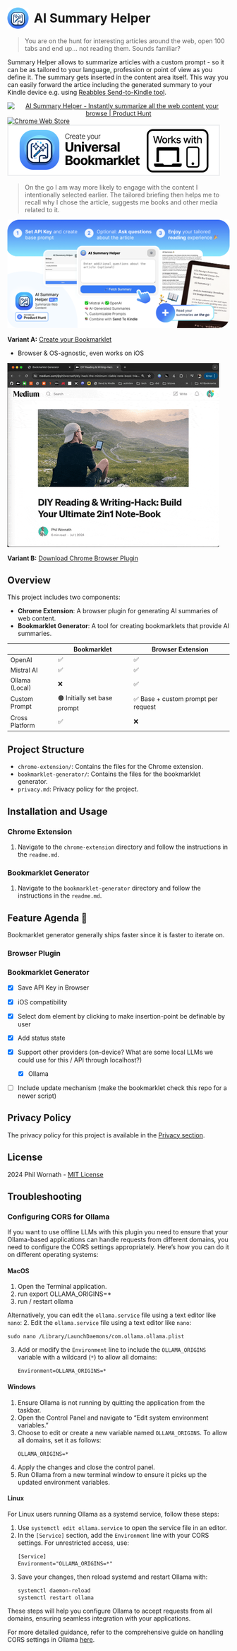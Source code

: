 <link href="style.css" rel="stylesheet">
<!-- # ![Icon](chrome-extension/icons/icon48.png) AI Summary Helper  -->
<h1 style="display: flex; align-content: center; align-items: center; gap: 12px;"><img src="icon.svg" style="width:48px; height:48px">AI Summary Helper</h1>

>You are on the hunt for interesting articles around the web, open 100 tabs and end up… not reading them. Sounds familiar?

Summary Helper allows to summarize articles with a custom prompt - so it can be as tailored to your language, profession or point of view as you define it. The summary gets inserted in the content area itself. This way you can easily forward the artice including the generated summary to your Kindle device e.g. using [Reabbles Send-to-Kindle tool](https://send.reabble.com/). 

<a href="https://www.producthunt.com/posts/ai-summary-helper?embed=true&utm_source=badge-featured&utm_medium=badge&utm_souce=badge-ai&#0045;summary&#0045;helper" target="_blank"><img src="https://api.producthunt.com/widgets/embed-image/v1/featured.svg?post_id=461601&theme=dark" alt="AI&#0032;Summary&#0032;Helper - Instantly&#0032;summarize&#0032;all&#0032;the&#0032;web&#0032;content&#0032;your&#0032;browse | Product Hunt" style="width: 250px; height: 54px;text-align: center;" width="250" height="54" /></a> 
<a href="https://chrome.google.com/webstore/detail/ai-summary-helper-summari/hldbejcjaedipeegjcinmhejdndchkmb" target="_blank"><img src="https://storage.googleapis.com/web-dev-uploads/image/WlD8wC6g8khYWPJUsQceQkhXSlv1/iNEddTyWiMfLSwFD6qGq.png" alt="Chrome Web Store" style="width: 206px; height: 58px;text-align: center;" width="206" height="58" /></a><a href="https://philffm.github.io/ai-summary-helper/bookmarklet-generator/" target="_blank"><img src="assets/createBookmarklet.svg" alt="Create Bookmarklet" /></a>


>On the go I am way more likely to engage with the content I intentionally selected earlier. The tailored briefing then helps me to recall why I chose the article, suggests me books and other media related to it. 

![AI Summary Helper](assets/aish.png)

**Variant A:** [Create your Bookmarklet](https://philffm.github.io/ai-summary-helper/bookmarklet-generator/) 
- Browser & OS-agnostic, even works on iOS 

![Demo](bookmarklet-generator/demo.gif)

**Variant B:** [Download Chrome Browser Plugin](https://chromewebstore.google.com/detail/ai-summary-helper-summari/hldbejcjaedipeegjcinmhejdndchkmb)


## Overview

This project includes two components:
- **Chrome Extension**: A browser plugin for generating AI summaries of web content.
- **Bookmarklet Generator**: A tool for creating bookmarklets that provide AI summaries.

|  | Bookmarklet  | Browser Extension |
| --- | --- | --- |
| OpenAI | ✅ | ✅ |
| Mistral AI | ✅ | ✅ |
| Ollama (Local) | ❌ | ✅ |
| Custom Prompt | 🟠 Initially set base prompt | ✅ Base + custom prompt per request|
| Cross Platform | ✅ | ❌|


## Project Structure

- `chrome-extension/`: Contains the files for the Chrome extension.
- `bookmarklet-generator/`: Contains the files for the bookmarklet generator.
- `privacy.md`: Privacy policy for the project.

## Installation and Usage

### Chrome Extension

1. Navigate to the `chrome-extension` directory and follow the instructions in the `readme.md`.

### Bookmarklet Generator

1. Navigate to the `bookmarklet-generator` directory and follow the instructions in the `readme.md`.


## Feature Agenda 🚀

Bookmarklet generator generally ships faster since it is faster to iterate on.

### Browser Plugin

### Bookmarklet Generator 
- [x] Save API Key in Browser
- [x] iOS compatibility 
- [x] Select dom element by clicking to make insertion-point be definable by user
- [x] Add status state
- [x] Support other providers (on-device? What are some local LLMs we could use for this / API through localhost?)
    - [x] Ollama
- [ ] Include update mechanism (make the bookmarklet check this repo for a newer script) 


## Privacy Policy

The privacy policy for this project is available in the [Privacy section](/chrome-extension/privacy.md).

## License

2024 Phil Wornath - [MIT License](LICENSE)

## Troubleshooting

### Configuring CORS for Ollama

If you want to use offline LLMs with this plugin you need to ensure that your Ollama-based applications can handle requests from different domains, you need to configure the CORS settings appropriately. Here’s how you can do it on different operating systems:

#### MacOS


1. Open the Terminal application.
2. run export OLLAMA_ORIGINS=*
3. run / restart ollama

Alternatively, you can edit the `ollama.service` file using a text editor like `nano`:
2. Edit the `ollama.service` file using a text editor like `nano`:
   ```
   sudo nano /Library/LaunchDaemons/com.ollama.ollama.plist
   ```
3. Add or modify the `Environment` line to include the `OLLAMA_ORIGINS` variable with a wildcard (`*`) to allow all domains:
   ```
   Environment=OLLAMA_ORIGINS=*
   ```


#### Windows

1. Ensure Ollama is not running by quitting the application from the taskbar.
2. Open the Control Panel and navigate to “Edit system environment variables.”
3. Choose to edit or create a new variable named `OLLAMA_ORIGINS`. To allow all domains, set it as follows:
   ```
   OLLAMA_ORIGINS=*
   ```
4. Apply the changes and close the control panel.
5. Run Ollama from a new terminal window to ensure it picks up the updated environment variables.

#### Linux

For Linux users running Ollama as a systemd service, follow these steps:

1. Use `systemctl edit ollama.service` to open the service file in an editor.
2. In the `[Service]` section, add the `Environment` line with your CORS settings. For unrestricted access, use:
   ```
   [Service]
   Environment="OLLAMA_ORIGINS=*"
   ```
3. Save your changes, then reload systemd and restart Ollama with:
   ```
   systemctl daemon-reload
   systemctl restart ollama
   ```

These steps will help you configure Ollama to accept requests from all domains, ensuring seamless integration with your applications.

For more detailed guidance, refer to the comprehensive guide on handling CORS settings in Ollama [here](https://medium.com/dcoderai/how-to-handle-cors-settings-in-ollama-a-comprehensive-guide-ee2a5a1beef0).

